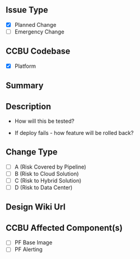 ## Issue Type ##
- [x] Planned Change
- [ ] Emergency Change

## CCBU Codebase ##
- [x] Platform

## Summary ##
<!-- Summarize the Pull Request -->

## Description ##
<!-- Briefly describe -->

- How will this be tested? 
<!-- To be filled in -->

- If deploy fails - how feature will be rolled back?
<!-- To be filled in -->

## Change Type ##
- [ ] A (Risk Covered by Pipeline)
- [ ] B (Risk to Cloud Solution)
- [ ] C (Risk to Hybrid Solution)
- [ ] D (Risk to Data Center)

## Design Wiki Url ## 
<!-- Fill in the design page Url -->

## CCBU Affected Component(s) ##
- [ ] PF Base Image
- [ ] PF Alerting
